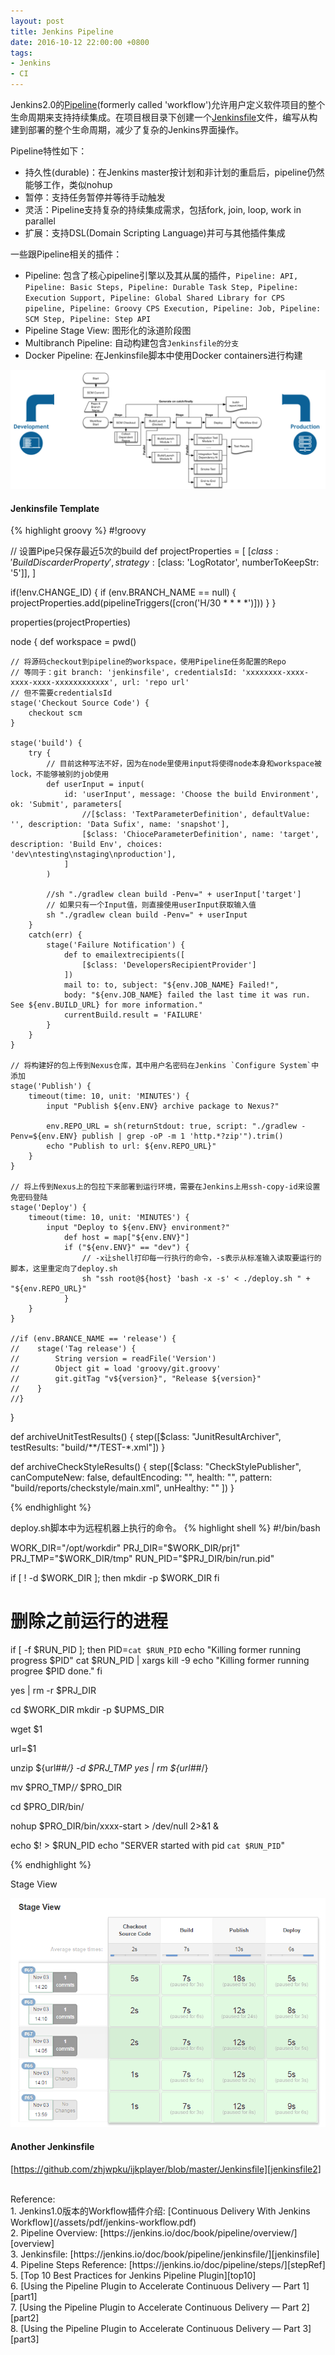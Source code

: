 ```yaml
---
layout: post
title: Jenkins Pipeline
date: 2016-10-12 22:00:00 +0800
tags:
- Jenkins
- CI
---
```


Jenkins2.0的[Pipeline][overview](formerly called 'workflow')允许用户定义软件项目的整个生命周期来支持持续集成。在项目根目录下创建一个[Jenkinsfile][jenkinsfile]文件，编写从构建到部署的整个生命周期，减少了复杂的Jenkins界面操作。

Pipeline特性如下：

- 持久性(durable)：在Jenkins master按计划和非计划的重启后，pipeline仍然能够工作，类似nohup
- 暂停：支持任务暂停并等待手动触发
- 灵活：Pipeline支持复杂的持续集成需求，包括fork, join, loop, work in parallel
- 扩展：支持DSL(Domain Scripting Language)并可与其他插件集成

一些跟Pipeline相关的插件：

- Pipeline: 包含了核心pipeline引擎以及其从属的插件，`Pipeline: API, Pipeline: Basic Steps, Pipeline: Durable Task Step, Pipeline: Execution Support, Pipeline: Global Shared Library for CPS pipeline, Pipeline: Groovy CPS Execution, Pipeline: Job, Pipeline: SCM Step, Pipeline: Step API`
- Pipeline Stage View: 图形化的泳道阶段图
- Multibranch Pipeline: 自动构建包含`Jenkinsfile的分支`
- Docker Pipeline: 在Jenkinsfile脚本中使用Docker containers进行构建

![real world pipeline flow](/assets/201610/realworld-pipeline-flow.png)

<h4>Jenkinsfile Template</h4>

{% highlight groovy %}
#!groovy

// 设置Pipe只保存最近5次的build
def projectProperties = [
    [$class: 'BuildDiscarderProperty', strategy: [$class: 'LogRotator', numberToKeepStr: '5']],
]

if(!env.CHANGE_ID) {
    if (env.BRANCH_NAME == null) {
        projectProperties.add(pipelineTriggers([cron('H/30 * * * *')]))
    }
}

properties(projectProperties)

node {
    def workspace = pwd()

    // 将源码checkout到pipeline的workspace，使用Pipeline任务配置的Repo
    // 等同于：git branch: 'jenkinsfile', credentialsId: 'xxxxxxxx-xxxx-xxxx-xxxx-xxxxxxxxxxxx', url: 'repo url'
    // 但不需要credentialsId
    stage('Checkout Source Code') {
        checkout scm
    }

    stage('build') {
        try {
            // 目前这种写法不好，因为在node里使用input将使得node本身和workspace被lock，不能够被别的job使用
            def userInput = input(
                id: 'userInput', message: 'Choose the build Environment', ok: 'Submit', parameters[
                    //[$class: 'TextParameterDefinition', defaultValue: '', description: 'Data Sufix', name: 'snapshot'],
                    [$class: 'ChioceParameterDefinition', name: 'target', description: 'Build Env', choices: 'dev\ntesting\nstaging\nproduction'],
                ]
            )

            //sh "./gradlew clean build -Penv=" + userInput['target']
            // 如果只有一个Input值，则直接使用userInput获取输入值
            sh "./gradlew clean build -Penv=" + userInput
        }
        catch(err) {
            stage('Failure Notification') {
                def to emailextrecipients([
                    [$class: 'DevelopersRecipientProvider']
                ])
                mail to: to, subject: "${env.JOB_NAME} Failed!",
                body: "${env.JOB_NAME} failed the last time it was run. See ${env.BUILD_URL} for more information."
                currentBuild.result = 'FAILURE'
            }
        }
    }

    // 将构建好的包上传到Nexus仓库，其中用户名密码在Jenkins `Configure System`中添加
    stage('Publish') {
        timeout(time: 10, unit: 'MINUTES') {
            input "Publish ${env.ENV} archive package to Nexus?"

            env.REPO_URL = sh(returnStdout: true, script: "./gradlew -Penv=${env.ENV} publish | grep -oP -m 1 'http.*?zip'").trim()
            echo "Publish to url: ${env.REPO_URL}"
        }   
    }   

    // 将上传到Nexus上的包拉下来部署到运行环境，需要在Jenkins上用ssh-copy-id来设置免密码登陆
    stage('Deploy') {
        timeout(time: 10, unit: 'MINUTES') {
            input "Deploy to ${env.ENV} environment?"
                def host = map["${env.ENV}"]
                if ("${env.ENV}" == "dev") {
                    // -x让shell打印每一行执行的命令，-s表示从标准输入读取要运行的脚本，这里重定向了deploy.sh
                    sh "ssh root@${host} 'bash -x -s' < ./deploy.sh " + "${env.REPO_URL}"
                }   
        }
    }   

    //if (env.BRANCE_NAME == 'release') {
    //    stage('Tag release') {
    //        String version = readFile('Version')
    //        Object git = load 'groovy/git.groovy'
    //        git.gitTag "v${version}", "Release ${version}"
    //    }
    //}
}

def archiveUnitTestResults() {
    step([$class: "JunitResultArchiver", testResults: "build/**/TEST-*.xml"])
}

def archiveCheckStyleResults() {
    step([$class: "CheckStylePublisher",
        canComputeNew: false,
        defaultEncoding: "",
        health: "",
        pattern: "build/reports/checkstyle/main.xml",
        unHealthy: ""
    ])
}

{% endhighlight %}

deploy.sh脚本中为远程机器上执行的命令。
{% highlight shell %}
#!/bin/bash

WORK_DIR="/opt/workdir"
PRJ_DIR="$WORK_DIR/prj1"
PRJ_TMP="$WORK_DIR/tmp"
RUN_PID="$PRJ_DIR/bin/run.pid"

if [ ! -d $WORK_DIR ]; then
    mkdir -p $WORK_DIR
fi

# 删除之前运行的进程
if [ -f $RUN_PID ]; then
    PID=`cat $RUN_PID`
    echo "Killing former running progress $PID"
    cat $RUN_PID | xargs kill -9
    echo "Killing former running progree $PID done."
fi

yes | rm -r $PRJ_DIR

cd $WORK_DIR
mkdir -p $UPMS_DIR

wget $1

url=$1

unzip ${url##*/} -d $PRJ_TMP
yes | rm ${url##*/}

mv $PRO_TMP/*/* $PRO_DIR

cd $PRO_DIR/bin/

nohup $PRO_DIR/bin/xxxx-start > /dev/null 2>&1 &

echo $! > $RUN_PID
echo "SERVER started with pid `cat $RUN_PID`"

{% endhighlight %}

Stage View

![pipeline stage view](/assets/201610/pipeline_stage_view.png)

<h4>Another Jenkinsfile</h4>

[https://github.com/zhjwpku/ijkplayer/blob/master/Jenkinsfile][jenkinsfile2]

<br>
<span class="post-meta">
Reference:
</span>
<br>
<span class="post-meta">
1. Jenkins1.0版本的Workflow插件介绍: [Continuous Delivery With Jenkins Workflow](/assets/pdf/jenkins-workflow.pdf)<br>
2. Pipeline Overview: [https://jenkins.io/doc/book/pipeline/overview/][overview]<br>
3. Jenkinsfile: [https://jenkins.io/doc/book/pipeline/jenkinsfile/][jenkinsfile]<br>
4. Pipeline Steps Reference: [https://jenkins.io/doc/pipeline/steps/][stepRef]<br>
5. [Top 10 Best Practices for Jenkins Pipeline Plugin][top10]<br>
6. [Using the Pipeline Plugin to Accelerate Continuous Delivery — Part 1][part1]<br>
7. [Using the Pipeline Plugin to Accelerate Continuous Delivery — Part 2][part2]<br>
8. [Using the Pipeline Plugin to Accelerate Continuous Delivery — Part 3][part3]
</span>

[overview]: https://jenkins.io/doc/book/pipeline/overview/
[jenkinsfile]: https://jenkins.io/doc/book/pipeline/jenkinsfile/
[stepRef]: https://jenkins.io/doc/pipeline/steps/
[top10]: https://www.cloudbees.com/blog/top-10-best-practices-jenkins-pipeline-plugin
[part1]: https://www.cloudbees.com/blog/using-pipeline-plugin-accelerate-continuous-delivery-part-1
[part2]: https://www.cloudbees.com/blog/using-pipeline-plugin-accelerate-continuous-delivery-part-2
[part3]: https://www.cloudbees.com/blog/using-pipeline-plugin-accelerate-continuous-delivery-part-3
[jenkinsfile2]: https://github.com/zhjwpku/ijkplayer/blob/master/Jenkinsfile
